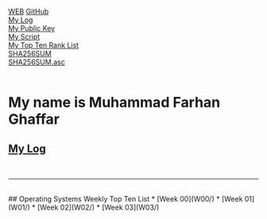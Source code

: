 ---
---

[WEB](https://fghaffar26.github.io/os202/)
[GitHub](https://github.com/fghaffar26/os202/)<br>
[My Log](TXT/mylog.txt)<br>
[My Public Key](TXT/mypubkey.txt)<br>
[My Script](TXT/myscript.sh)<br>
[My Top Ten Rank List](TXT/myrank.txt)<br>
[SHA256SUM](TXT/SHA256SUM)<br>
[SHA256SUM.asc](TXT/SHA256SUM.asc)<br>
<br>

# My name is Muhammad Farhan Ghaffar

## [My Log](TXT/mylog.txt)
<br>
<hr>
<br>
## Operating Systems Weekly Top Ten List
* [Week 00](W00/)
* [Week 01](W01/)
* [Week 02](W02/)
* [Week 03](W03/)
